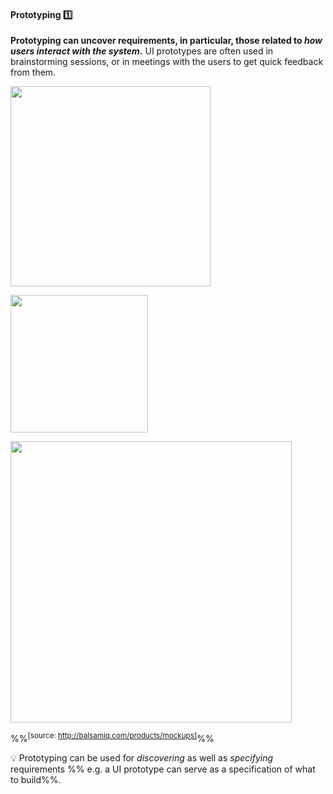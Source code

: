 <link rel="stylesheet" href="{{baseUrl}}/css/textbook.css">

<div class="website-content">

<div id="title">

#### Prototyping :one:

</div>

<div id="body">

<tip-box type="definition">

<include src="../../common/definitions.md#def-prototyping" />

</tip-box>

**Prototyping can uncover requirements, in particular, those related to _how users interact with the system_.** UI prototypes are often used in brainstorming sessions, or in meetings with the users to get quick feedback from them.

<tip-box> 

<panel header=":package: Simple text UI prototype for a primitive CLI (Command Line Interface) Minesweeper:" type="seamless" expanded>

<img src="{{baseUrl}}/gatheringRequirements/prototyping/images/textPrototypeCLI.png" height="320" /><p/>

</panel>

<panel header=":package: A simple GUI prototype for the same Minesweeper, created using Powerpoint:" type="seamless">

<img src="{{baseUrl}}/gatheringRequirements/prototyping/images/guiPrototypeMinesweeper.jpg" height="220" /><p/>

</panel>

<panel header=":package: A prototype for a mobile app, created using the UI prototyping tool Balsmiq:" type="seamless">

<img src="{{baseUrl}}/gatheringRequirements/prototyping/images/balsamiqPrototypeGUI.jpg" height="450" />

%%<sup>[source: http://balsamiq.com/products/mockups]</sup>%%

</panel>

</tip-box>
<p/>

:bulb: Prototyping can be used for _discovering_ as well as _specifying_ requirements %%&nbsp;e.g. a UI prototype can serve as a specification of what to build%%.

</div>

<div id="extras">
</div>

</div>
